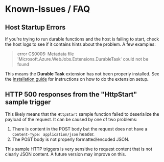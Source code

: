# Known-Issues / FAQ

## Host Startup Errors
If you're trying to run durable functions and the host is failing to start, check the host logs to see if it contains hints about the problem. A few examples:

> error CS0006: Metadata file 'Microsoft.Azure.WebJobs.Extensions.DurableTask' could not be found

This means the **Durable Task** extension has not been properly installed. See the [installation guide](./installation.md) for instructions on how to do the extension setup.

## HTTP 500 responses from the "HttpStart" sample trigger
This likely means that the `HttpStart` sample function failed to deserialize the payload of the request. It can be caused by one of two problems:
1. There is content in the POST body but the request does not have a `Content-Type: application/json` header.
2. The POST body is not properly formatted/encoded JSON.

This sample HTTP triggers is very sensitive to request content that is not clearly JSON content. A future version may improve on this.